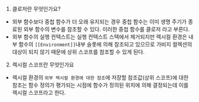1. 클로저란 무엇인가요?

- 외부 함수보다 중첩 함수가 더 오래 유지되는 경우 중첩 함수는 이미 생명 주기가 종료된 외부 함수의 변수를 참조할 수 있다. 이러한 중첩 함수를 클로저 라고 부른다.
- 외부 함수의 실행 컨텍스트는 실행 컨텍스트 스택에서 제거되지만 렉시컬 환경은 내부 함수의 `[[Environment]]`내부 슬롯에 의해 참조되고 있으므로 가비지 컬렉션의 대상이 되지 않기 때문에 상위 스코프를 참조할 수 있게 된다.

2. 렉시컬 스코프란 무엇인가요

- 렉시컬 환경의 `외부 렉시컬 환경에 대한 참조`에 저장할 참조값(상위 스코프)에 대한 참조는 함수 정의가 평가되는 시점에 함수가 정의된 위치에 의해 결정되는데 이를 렉시컬 스코프라고 한다.
